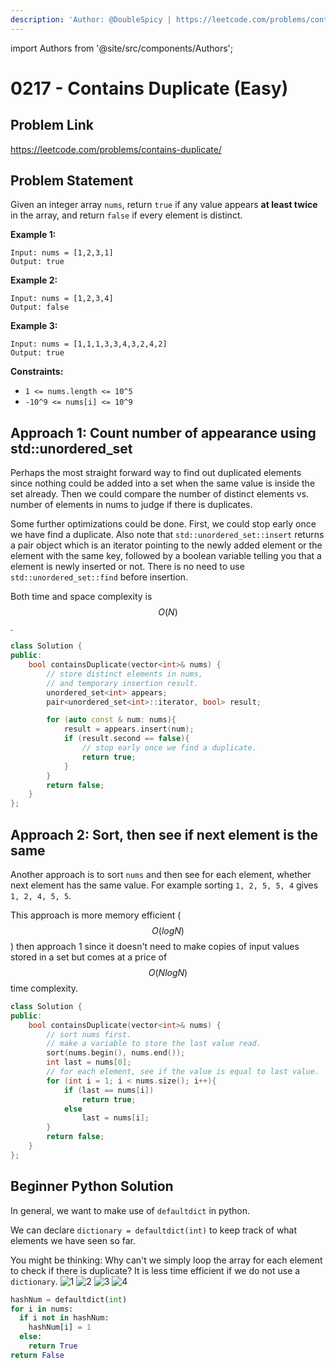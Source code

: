 ```yaml
---
description: 'Author: @DoubleSpicy | https://leetcode.com/problems/contains-duplicate/'
---
```


import Authors from '@site/src/components/Authors';

# 0217 - Contains Duplicate (Easy)

## Problem Link

https://leetcode.com/problems/contains-duplicate/

## Problem Statement

Given an integer array `nums`, return `true` if any value appears **at least twice** in the array, and return `false` if every element is distinct.

**Example 1:**

```
Input: nums = [1,2,3,1]
Output: true
```

**Example 2:**

```
Input: nums = [1,2,3,4]
Output: false
```

**Example 3:**

```
Input: nums = [1,1,1,3,3,4,3,2,4,2]
Output: true
```

**Constraints:**

* `1 <= nums.length <= 10^5`
* `-10^9 <= nums[i] <= 10^9`

## Approach 1: Count number of appearance using std::unordered\_set

Perhaps the most straight forward way to find out duplicated elements since nothing could be added into a set when the same value is inside the set already. Then we could compare the number of distinct elements vs. number of elements in nums to judge if there is duplicates.

Some further optimizations could be done. First, we could stop early once we have find a duplicate. Also note that `std::unordered_set::insert` returns a pair object which is an iterator pointing to the newly added element or the element with the same key, followed by a boolean variable telling you that a element is newly inserted or not. There is no need to use `std::unordered_set::find` before insertion.

Both time and space complexity is $$O(N)$$.

<Authors names="@DoubleSpicy"/>

```cpp
class Solution {
public:
    bool containsDuplicate(vector<int>& nums) {
        // store distinct elements in nums,
        // and temporary insertion result.
        unordered_set<int> appears;
        pair<unordered_set<int>::iterator, bool> result;

        for (auto const & num: nums){
            result = appears.insert(num);
            if (result.second == false){ 
                // stop early once we find a duplicate.
                return true;
            }
        }
        return false;
    }
};
```

## Approach 2: Sort, then see if next element is the same

Another approach is to sort `nums` and then see for each element, whether next element has the same value. For example sorting `1, 2, 5, 5, 4` gives `1, 2, 4, 5, 5`.

This approach is more memory efficient ($$O(logN)$$) then approach 1 since it doesn't need to make copies of input values stored in a set but comes at a price of $$O(NlogN)$$ time complexity.

<Authors names="@DoubleSpicy"/>

```cpp
class Solution {
public:
    bool containsDuplicate(vector<int>& nums) {
        // sort nums first.
        // make a variable to store the last value read.
        sort(nums.begin(), nums.end());
        int last = nums[0];
        // for each element, see if the value is equal to last value.
        for (int i = 1; i < nums.size(); i++){
            if (last == nums[i])
                return true;
            else
                last = nums[i];
        }
        return false;
    }
};
```

## Beginner Python Solution

In general, we want to make use of `defaultdict` in python.

We can declare `dictionary = defaultdict(int)` to keep track of what elements we have seen so far.

You might be thinking: Why can't we simply loop the array for each element to check if there is duplicate? It is less time efficient if we do not use a `dictionary`.
![1](https://user-images.githubusercontent.com/24492138/170910845-58aaea00-3a90-4c15-9ca2-fdf9e473baa5.jpg)
![2](https://user-images.githubusercontent.com/24492138/170910857-5bcbaf02-22f7-4d31-8b93-94784fa2be73.jpg)
![3](https://user-images.githubusercontent.com/24492138/170910863-48ac46bf-dae8-423e-809a-22ec32466b06.jpg)
![4](https://user-images.githubusercontent.com/24492138/170910866-22f6ed1d-b58c-4e6a-8e32-11ba7e0b6b29.jpg)

<Authors names="@DoubleSpicy"/>

```python
hashNum = defaultdict(int)
for i in nums:
  if i not in hashNum:
    hashNum[i] = 1
  else:
    return True
return False
```
